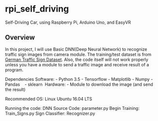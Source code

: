 # rpi_self_driving
Self-Driving Car, using Raspberry Pi, Arduino Uno, and EasyVR

## Overview
In this project, I will use Basic DNN(Deep Neural Network) to recognize traffic sign images from camera module. The training/test dataset is from [German Traffic Sign Dataset](http://benchmark.ini.rub.de/?section=gtsrb&subsection=dataset). Also, the code itself will not work properly unless you have a module to send a traffic image and receive result of a program. 

Dependencies
  Software:
    - Python 3.5
    - Tensorflow
    - Matplotlib
    - Numpy
    - Pandas
    - sklearn
  Hardware:
    - Module to download the image (and send the result)

Recommended OS: Linux Ubuntu 16.04 LTS

Running the code:
  DNN Source Code: parameter.py
  Begin Training: Train_Signs.py
  Sign Classifier: Recognizer.py
